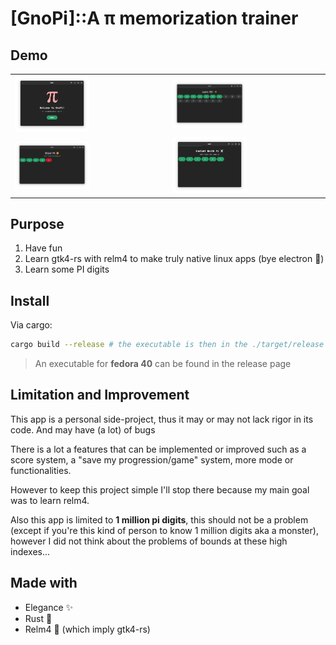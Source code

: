 # [GnoPi]::A π memorization trainer

## Demo

<table>
  <tr>
    <td><img src="./demo/startpage.png" width="50%" /></td>
    <td><img src="./demo/learnmode.png" width="50%" /></td>
  </tr>
  <tr>
    <td><img src="./demo/blindmode.png" width="50%" /></td>
    <td><img src="./demo/instantdeathmode.png" width="50%" /></td>
  </tr>
</table>

## Purpose

1. Have fun
2. Learn gtk4-rs with relm4 to make truly native linux apps (bye electron 🤢)
3. Learn some PI digits

## Install

Via cargo:

```bash
cargo build --release # the executable is then in the ./target/release folder
```

> An executable for **fedora 40** can be found in the release page

## Limitation and Improvement

This app is a personal side-project, thus it may or may not lack rigor in its code. And may have (a lot) of bugs

There is a lot a features that can be implemented or improved such as a score system, a "save my progression/game" system, more mode or functionalities.

However to keep this project simple I'll stop there because my main goal was to learn relm4.

Also this app is limited to **1 million pi digits**, this should not be a problem (except if you're this kind of person to know 1 million digits aka a monster), however I did not think about the problems of bounds at these high indexes...

## Made with

- Elegance ✨
- Rust 🦀
- Relm4 🤎 (which imply gtk4-rs)
